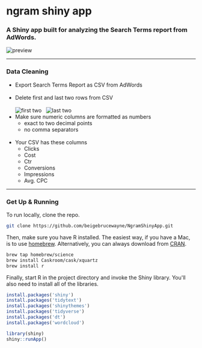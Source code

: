 # ngram shiny app
### A Shiny app built for analyzing the Search Terms report from AdWords.

![preview](https://i.imgur.com/s6vd7JO.jpg)

---
### Data Cleaning  

- Export Search Terms Report as CSV from AdWords  
&nbsp;  
- Delete first and last two rows from CSV  
&nbsp;  
![first two](https://i.imgur.com/gwV5DOF.png)
&nbsp;
![last two](https://i.imgur.com/8yENiAQ.png)
&nbsp;
- Make sure numeric columns are formatted as numbers
  - exact to two decimal points
  - no comma separators  
&nbsp;
- Your CSV has these columns
  - Clicks
  - Cost
  - Ctr
  - Conversions
  - Impressions
  - Avg. CPC

---
### Get Up & Running  

To run locally, clone the repo.
```bash
git clone https://github.com/beigebrucewayne/NgramShinyApp.git
```

Then, make sure you have R installed. The easiest way, if you have a Mac, is to use [homebrew](https://brew.sh/). Alternatively, you can always download from [CRAN](https://cran.r-project.org/).
```bash
brew tap homebrew/science
brew install Caskroom/cask/xquartz
brew install r
```

Finally, start R in the project directory and invoke the Shiny library. You'll also need to install all of the libraries.
```r
install.packages('shiny')
install.packages('tidytext')
install.packages('shinythemes')
install.packages('tidyverse')
install.packages('dt')
install.packages('wordcloud')

library(shiny)
shiny::runApp()
```
